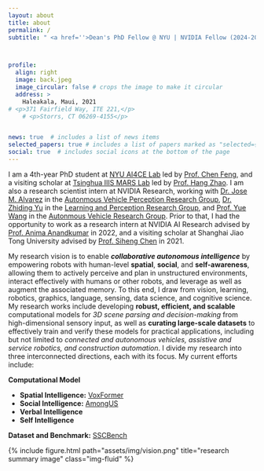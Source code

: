 ```yaml
---
layout: about
title: about
permalink: /
subtitle: " <a href=''>Dean's PhD Fellow @ NYU | NVIDIA Fellow (2024-2025)</a>"



profile:
  align: right
  image: back.jpeg
  image_circular: false # crops the image to make it circular
  address: >
    Haleakala, Maui, 2021
# <p>371 Fairfield Way, ITE 221,</p>
    # <p>Storrs, CT 06269-4155</p>


news: true  # includes a list of news items
selected_papers: true # includes a list of papers marked as "selected={true}"
social: true  # includes social icons at the bottom of the page
---
```


<!-- [I am on the job market! Please feel free to contact me if you think I could be a good fit. Thank you :)]() -->

I am a 4th-year PhD student at <a href='https://ai4ce.github.io'>NYU AI4CE Lab</a> led by <a href='https://scholar.google.com/citations?user=YeG8ZM0AAAAJ&hl=en'>Prof. Chen Feng</a>, and a visiting scholar at <a href='http://group.iiis.tsinghua.edu.cn/~marslab/#/'>Tsinghua IIIS MARS Lab</a> led by <a href='https://scholar.google.com/citations?user=DmahiOYAAAAJ'>Prof. Hang Zhao</a>. I am also a research scientist intern at NVIDIA Research, working with <a href='https://scholar.google.com/citations?user=Oyx-_UIAAAAJ&hl=en'>Dr. Jose M. Alvarez</a> in the <a href='https://alvarezlopezjosem.github.io'>Autonmous Vehicle Perception Research Group</a>, <a href='https://scholar.google.com/citations?user=1VI_oYUAAAAJ&hl=en'>Dr. Zhiding Yu</a> in the <a href='https://research.nvidia.com/labs/lpr/'>Learning and Perception Research Group</a>, and <a href='https://scholar.google.com/citations?user=v-AEFIEAAAAJ&hl=en'>Prof. Yue Wang</a> in the <a href='https://nvr-avg.github.io/'>Autonmous Vehicle Research Group</a>. Prior to that, I had the opportunity to work as a research intern at NVIDIA AI Research advised by <a href='https://scholar.google.com/citations?user=bEcLezcAAAAJ&hl=en'>Prof. Anima Anandkumar</a> in 2022, and a visiting scholar at Shanghai Jiao Tong University advised by <a href='https://scholar.google.com/citations?user=W_Q33RMAAAAJ&hl=en'>Prof. Siheng Chen</a> in 2021.  

My research vision is to enable ***collaborative autonomous intelligence*** by empowering robots with human-level **spatial**, **social**, and **self-awareness**, allowing them to actively perceive and plan in unstructured environments, interact effectively with humans or other robots, and leverage as well as augment the associated memory. To this end, I draw from vision, learning, robotics, graphics, language, sensing, data science, and cognitive science. My research works include developing **robust, efficient, and scalable** computational models for *3D scene parsing and decision-making* from high-dimensional sensory input, as well as **curating large-scale datasets** to effectively train and verify these models for practical applications, including but not limited to *connected and autonomous vehicles, assistive and service robotics, and construction automation*. I divide my research into three interconnected directions, each with its focus. My current efforts include:
<div class="row">
    <div class="col-sm-5 mt-3 mt-md-0">
      <p> <b>Computational Model</b></p>
    <ul>
    <li><b>Spatial Intelligence:</b>  <a href=''>VoxFormer</a>  </li>
    <li><b>Social Intelligence:</b> <a href=''>AmongUS</a>   </li>
    <li><b>Verbal Intelligence</b> </li>
    <li><b>Self Intelligence</b> </li>
    </ul>
    <p> <b>Dataset and Benchmark:</b> <a href=''>SSCBench</a></p>
    </div>
    <div class="col-sm-7 mt-3 mt-md-3">
        {% include figure.html path="assets/img/vision.png" title="research summary image" class="img-fluid" %}
    </div>
</div>

<!-- <img src="assets/img/research_summary.png" width = "100%" /> -->

<!-- ---
layout: about
title: about
permalink: /
subtitle: <a href='#'>Affiliations</a>. Address. Contacts. Moto. Etc.

profile:
  align: right
  image: prof_pic.jpg
  image_circular: false # crops the image to make it circular
  address: >
    <p>555 your office number</p>
    <p>123 your address street</p>
    <p>Your City, State 12345</p>

news: true  # includes a list of news items
latest_posts: false  # includes a list of the newest posts
selected_papers: true # includes a list of papers marked as "selected={true}"
social: true  # includes social icons at the bottom of the page
---

Write your biography here. Tell the world about yourself. Link to your favorite [subreddit](http://reddit.com). You can put a picture in, too. The code is already in, just name your picture `prof_pic.jpg` and put it in the `img/` folder.

Put your address / P.O. box / other info right below your picture. You can also disable any of these elements by editing `profile` property of the YAML header of your `_pages/about.md`. Edit `_bibliography/papers.bib` and Jekyll will render your [publications page](/al-folio/publications/) automatically.

Link to your social media connections, too. This theme is set up to use [Font Awesome icons](http://fortawesome.github.io/Font-Awesome/) and [Academicons](https://jpswalsh.github.io/academicons/), like the ones below. Add your Facebook, Twitter, LinkedIn, Google Scholar, or just disable all of them. -->
